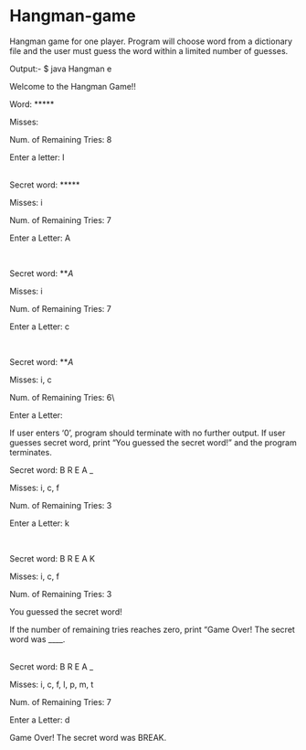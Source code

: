 # Hangman-game
Hangman game for one player. Program will choose word from a dictionary file and the user must guess the word within a limited number of guesses.

Output:-
$ java Hangman e

Welcome to the Hangman Game!!

Word: *****

Misses:

Num. of Remaining Tries: 8

Enter a letter: I

<br/>
Secret word: *****

Misses: i

Num. of Remaining Tries: 7

Enter a Letter: A

<br/>

Secret word: ***A*

Misses: i

Num. of Remaining Tries: 7

Enter a Letter: c

<br/>

Secret word: ***A*

Misses: i, c

Num. of Remaining Tries: 6\

Enter a Letter:
<br/>

If user enters ‘0’, program should terminate with no further output. If user guesses secret word, print “You guessed the secret word!” and the program terminates.
<br/>

Secret word: B R E A _

Misses: i, c, f

Num. of Remaining Tries: 3

Enter a Letter: k

<br/>

Secret word: B R E A K

Misses: i, c, f

Num. of Remaining Tries: 3

You guessed the secret word!
<br/>

If the number of remaining tries reaches zero, print “Game Over! The secret word was ____.

<br/>
Secret word: B R E A _

Misses: i, c, f, l, p, m, t

Num. of Remaining Tries: 7

Enter a Letter: d

Game Over! The secret word was BREAK.
